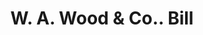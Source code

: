 ---
doi: 10.7916/D8KM0PWF
date_other: '1890'
date_other_textual: 1890-1899
form: printed ephemera
genre:
- Invoices
name:
- W. A. Wood & Co.
object_in_context_url: https://biggert.cul.columbia.edu/items/view/ave_biggert_00466
subject_hierarchical_geographic:
- Boston, Massachusetts, United States
subject_name:
- W. A. Wood & Co.
title: W. A. Wood & Co.. Bill
sort_title: W. A. Wood & Co.. Bill
call_number: ave_biggert_00466
coordinates:
- 42.35805555555556,-71.06361111111111
pid: ave_biggert_00466
identifiers: ave_biggert_00466
permalink: /biggert/ave_biggert_00466/
layout: iiif-image-page
---